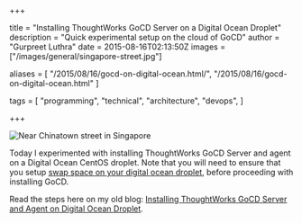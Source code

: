 +++

title = "Installing ThoughtWorks GoCD Server on a Digital Ocean Droplet"
description = "Quick experimental setup on the cloud of GoCD"
author = "Gurpreet Luthra"
date = 2015-08-16T02:13:50Z
images = ["/images/general/singapore-street.jpg"]

aliases = [
    "/2015/08/16/gocd-on-digital-ocean.html/",
    "/2015/08/16/gocd-on-digital-ocean.html"
]

tags = [
    "programming",
    "technical",
    "architecture",
    "devops",
]

+++

![Near Chinatown street in Singapore](/images/general/singapore-street.jpg "Near Chinatown street in Singapore")


Today I experimented with installing ThoughtWorks GoCD Server and agent on a Digital Ocean CentOS droplet. 
Note that you will need to ensure that you setup [swap space on your digital ocean droplet](https://www.digitalocean.com/community/tutorials/how-to-add-swap-on-centos-6),
before proceeding with installing GoCD. 

Read the steps here on my old blog: [Installing ThoughtWorks GoCD Server and Agent on Digital Ocean Droplet](http://techie-notebook.blogspot.com/2015/08/installing-thoughtworks-go-server-agent.html).
